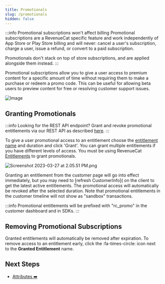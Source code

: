 ```yaml
---
title: Promotionals
slug: /promotionals
hidden: false
---
```


:::info Promotional subscriptions won't affect billing
Promotional subscriptions are a RevenueCat specific feature and work independently of App Store or Play Store billing and will never: cancel a user's subscription, charge a user, issue a refund, or convert to a paid subscription.

Promotionals don't stack on top of store subscriptions, and are applied alongside them instead.
:::

Promotional subscriptions allow you to give a user access to premium content for a specific amount of time without requiring them to make a purchase or redeem a promo code. This can be useful for allowing beta users to preview content for free or resolving customer support issues.

![Image](https://files.readme.io/71a69eb-app.revenuecat.com_customers_c41ee56e_RCAnonymousID_d624590ed522430fa1065c498a46c4ea.png)

## Granting Promotionals

:::info Looking for the REST API endpoint?
Grant and revoke promotional entitlements via our REST API as described [here](https://docs.revenuecat.com/reference/grant-a-promotional-entitlement).
:::

To give a user promotional access to an entitlement choose the [entitlement name](/entitlements) and duration and click 'Grant'. You can grant multiple entitlements if you have different levels of access. You must be using RevenueCat [Entitlements](/entitlements) to grant promotionals.

![](https://files.readme.io/5014886-Screenshot_2023-03-27_at_2.05.51_PM.png "Screenshot 2023-03-27 at 2.05.51 PM.png")

Granting an entitlement from the customer page will go into effect immediately, but you may need to [refresh CustomerInfo]( on the client to get the latest active entitlements. The promotional access will automatically be revoked after the selected duration. Note that promotional entitlements in the customer timeline will not show as "sandbox" transactions.

:::info
Promotional entitlements will be prefixed with "rc_promo" in the customer dashboard and in SDKs.
:::

## Removing Promotional Subscriptions

Granted entitlements will automatically be removed after expiration. To remove access to an entitlement early, click the :fa-times-circle: icon next to the **Granted Entitlement** name.

## Next Steps

- [Attributes ➡️](/attributes)

